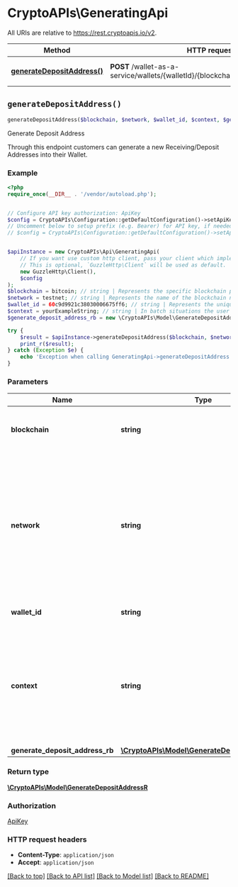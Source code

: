 # CryptoAPIs\GeneratingApi

All URIs are relative to https://rest.cryptoapis.io/v2.

Method | HTTP request | Description
------------- | ------------- | -------------
[**generateDepositAddress()**](GeneratingApi.md#generateDepositAddress) | **POST** /wallet-as-a-service/wallets/{walletId}/{blockchain}/{network}/addresses | Generate Deposit Address


## `generateDepositAddress()`

```php
generateDepositAddress($blockchain, $network, $wallet_id, $context, $generate_deposit_address_rb): \CryptoAPIs\Model\GenerateDepositAddressR
```

Generate Deposit Address

Through this endpoint customers can generate a new Receiving/Deposit Addresses into their Wallet.

### Example

```php
<?php
require_once(__DIR__ . '/vendor/autoload.php');


// Configure API key authorization: ApiKey
$config = CryptoAPIs\Configuration::getDefaultConfiguration()->setApiKey('x-api-key', 'YOUR_API_KEY');
// Uncomment below to setup prefix (e.g. Bearer) for API key, if needed
// $config = CryptoAPIs\Configuration::getDefaultConfiguration()->setApiKeyPrefix('x-api-key', 'Bearer');


$apiInstance = new CryptoAPIs\Api\GeneratingApi(
    // If you want use custom http client, pass your client which implements `GuzzleHttp\ClientInterface`.
    // This is optional, `GuzzleHttp\Client` will be used as default.
    new GuzzleHttp\Client(),
    $config
);
$blockchain = bitcoin; // string | Represents the specific blockchain protocol name, e.g. Ethereum, Bitcoin, etc.
$network = testnet; // string | Represents the name of the blockchain network used; blockchain networks are usually identical as technology and software, but they differ in data, e.g. - \"mainnet\" is the live network with actual data while networks like \"testnet\", \"ropsten\" are test networks.
$wallet_id = 60c9d9921c38030006675ff6; // string | Represents the unique ID of the specific Wallet.
$context = yourExampleString; // string | In batch situations the user can use the context to correlate responses with requests. This property is present regardless of whether the response was successful or returned as an error. `context` is specified by the user.
$generate_deposit_address_rb = new \CryptoAPIs\Model\GenerateDepositAddressRB(); // \CryptoAPIs\Model\GenerateDepositAddressRB

try {
    $result = $apiInstance->generateDepositAddress($blockchain, $network, $wallet_id, $context, $generate_deposit_address_rb);
    print_r($result);
} catch (Exception $e) {
    echo 'Exception when calling GeneratingApi->generateDepositAddress: ', $e->getMessage(), PHP_EOL;
}
```

### Parameters

Name | Type | Description  | Notes
------------- | ------------- | ------------- | -------------
 **blockchain** | **string**| Represents the specific blockchain protocol name, e.g. Ethereum, Bitcoin, etc. |
 **network** | **string**| Represents the name of the blockchain network used; blockchain networks are usually identical as technology and software, but they differ in data, e.g. - \&quot;mainnet\&quot; is the live network with actual data while networks like \&quot;testnet\&quot;, \&quot;ropsten\&quot; are test networks. |
 **wallet_id** | **string**| Represents the unique ID of the specific Wallet. |
 **context** | **string**| In batch situations the user can use the context to correlate responses with requests. This property is present regardless of whether the response was successful or returned as an error. &#x60;context&#x60; is specified by the user. | [optional]
 **generate_deposit_address_rb** | [**\CryptoAPIs\Model\GenerateDepositAddressRB**](../Model/GenerateDepositAddressRB.md)|  | [optional]

### Return type

[**\CryptoAPIs\Model\GenerateDepositAddressR**](../Model/GenerateDepositAddressR.md)

### Authorization

[ApiKey](../../README.md#ApiKey)

### HTTP request headers

- **Content-Type**: `application/json`
- **Accept**: `application/json`

[[Back to top]](#) [[Back to API list]](../../README.md#endpoints)
[[Back to Model list]](../../README.md#models)
[[Back to README]](../../README.md)
